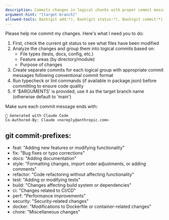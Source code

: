 ```yaml
---
description: Commits changes in logical chunks with proper commit messages
argument-hint: "[target-branch]"
allowed-tools: Bash(git add:*), Bash(git status:*), Bash(git commit:*), Bash(git log:*), Bash(git diff:*), Bash(git ls-files:*)
---
```


Please help me commit my changes. Here's what I need you to do:

1. First, check the current git status to see what files have been modified
2. Analyze the changes and group them into logical commits based on:
   - File types (tests, docs, config, etc.)
   - Feature areas (by directory/module)
   - Purpose of changes
3. Create separate commits for each logical group with appropriate commit messages following conventional commit format
4. Run typecheck or lint commands (if available in package.json) before committing to ensure code quality
5. If '$ARGUMENTS' is provided, use it as the target branch name (otherwise default to 'main')

Make sure each commit message ends with:

```
🤖 Generated with Claude Code
Co-Authored-By: Claude <noreply@anthropic.com>
```

## git commit-prefixes:

- feat: "Adding new features or modifying functionality"
- fix: "Bug fixes or typo corrections"
- docs: "Adding documentation"
- style: "Formatting changes, import order adjustments, or adding comments"
- refactor: "Code refactoring without affecting functionality"
- test: "Adding or modifying tests"
- build: "Changes affecting build system or dependencies"
- ci: "Changes related to CI/CD"
- perf: "Performance improvements"
- security: "Security-related changes"
- docker: "Modifications to Dockerfile or container-related changes"
- chore: "Miscellaneous changes"
